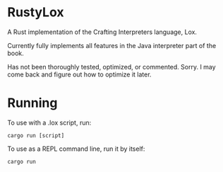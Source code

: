 # RustyLox
A Rust implementation of the Crafting Interpreters language, Lox.

Currently fully implements all features in the Java interpreter part of the book.  

Has not been thoroughly tested, optimized, or commented.  Sorry.  I may come back and figure out how to optimize it later.

# Running
To use with a .lox script, run:
```
cargo run [script]
```

To use as a REPL command line, run it by itself:
```
cargo run
```

